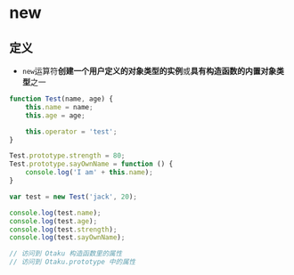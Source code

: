# new
## 定义
- `new`运算符**创建一个用户定义的对象类型的实例**或**具有构造函数的内置对象类型**之一

``` javascript
function Test(name, age) {
    this.name = name;
    this.age = age;

    this.operator = 'test';
}

Test.prototype.strength = 80;
Test.prototype.sayOwnName = function () {
    console.log('I am' + this.name);
}

var test = new Test('jack', 20);

console.log(test.name);
console.log(test.age);
console.log(test.strength);
console.log(test.sayOwnName);

// 访问到 Otaku 构造函数里的属性
// 访问到 Otaku.prototype 中的属性
```